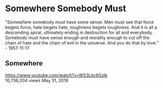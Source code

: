 # Somewhere Somebody Must

"Somewhere somebody must have some sense. Men must see that force begets force, hate begets hate, toughness begets toughness. And it is all a descending spiral, ultimately ending in destruction for all and everybody. Somebody must have sense enough and morality enough to cut off the chain of hate and the chain of evil in the universe. And you do that by love." - 1957-11-17

##  Somewhere

https://www.youtube.com/watch?v=WS3Lkc6Gzlk     
10,736,204 views May 31, 2016

